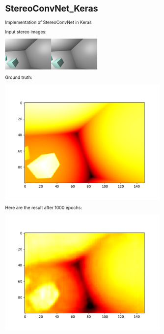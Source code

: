 # StereoConvNet_Keras
Implementation of StereoConvNet in Keras

Input stereo images:

<img src="images/Stereoimages.png" alt="input images" class="inline"/>

Ground truth:

<img src="images/gt.png" alt="gt" class="inline" />

Here are the result after 1000 epochs:

<img src="images/predicted.png" alt="predicted" class="inline" />




